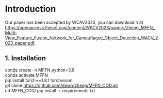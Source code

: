 # Introduction
Our paper has been accepted by WCAV2023, you can download it at https://openaccess.thecvf.com/content/WACV2023/papers/Zheng_MFFN_Multi-View_Feature_Fusion_Network_for_Camouflaged_Object_Detection_WACV_2023_paper.pdf.

## 1. Installation
conda create -n MFFN python=3.8<br />
conda activate MFFN<br />
pip install torch==1.8.1 torchvision<br />
git clone https://github.com/dwardzheng/MFFN_COD.git<br />
cd MFFN_COD/
pip install -r requirements.txt<br />


